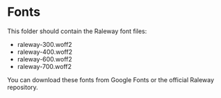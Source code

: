 # Fonts

This folder should contain the Raleway font files:
- raleway-300.woff2
- raleway-400.woff2  
- raleway-600.woff2
- raleway-700.woff2

You can download these fonts from Google Fonts or the official Raleway repository.
